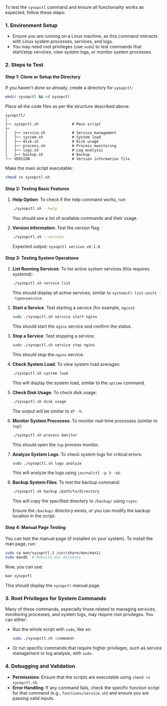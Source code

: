 To test the `sysopctl` command and ensure all functionality works as expected, follow these steps:

### **1. Environment Setup**

- Ensure you are running on a Linux machine, as this command interacts with Linux system processes, services, and logs.
- You may need root privileges (use `sudo`) to test commands that start/stop services, view system logs, or monitor system processes.

### **2. Steps to Test**

#### **Step 1: Clone or Setup the Directory**
If you haven't done so already, create a directory for `sysopctl`:

```bash
mkdir sysopctl && cd sysopctl
```

Place all the code files as per the structure described above:

```
sysopctl/
│
├── sysopctl.sh               # Main script
├─
│   ├── service.sh            # Service management
│   ├── system.sh             # System load
│   ├── disk.sh               # Disk usage
│   ├── process.sh            # Process monitoring
│   ├── logs.sh               # Log analysis
│   ├── backup.sh             # Backup
└── VERSION                   # Version information file
```

Make the main script executable:

```bash
chmod +x sysopctl.sh
```

#### **Step 2: Testing Basic Features**
1. **Help Option**:
   To check if the help command works, run:

   ```bash
   ./sysopctl.sh --help
   ```

   You should see a list of available commands and their usage.

2. **Version Information**:
   Test the version flag:

   ```bash
   ./sysopctl.sh --version
   ```

   Expected output: `sysopctl version v0.1.0`.

#### **Step 3: Testing System Operations**

1. **List Running Services**:
   To list active system services (this requires systemd):

   ```bash
   ./sysopctl.sh service list
   ```

   This should display all active services, similar to `systemctl list-units --type=service`.

2. **Start a Service**:
   Test starting a service (for example, `nginx`):

   ```bash
   sudo ./sysopctl.sh service start nginx
   ```

   This should start the `nginx` service and confirm the status.

3. **Stop a Service**:
   Test stopping a service:

   ```bash
   sudo ./sysopctl.sh service stop nginx
   ```

   This should stop the `nginx` service.

4. **Check System Load**:
   To view system load averages:

   ```bash
   ./sysopctl.sh system load
   ```

   This will display the system load, similar to the `uptime` command.

5. **Check Disk Usage**:
   To check disk usage:

   ```bash
   ./sysopctl.sh disk usage
   ```

   The output will be similar to `df -h`.

6. **Monitor System Processes**:
   To monitor real-time processes (similar to `top`):

   ```bash
   ./sysopctl.sh process monitor
   ```

   This should open the `top` process monitor.

7. **Analyze System Logs**:
   To check system logs for critical errors:

   ```bash
   sudo ./sysopctl.sh logs analyze
   ```

   This will analyze the logs using `journalctl -p 3 -xb`.

8. **Backup System Files**:
   To test the backup command:

   ```bash
   ./sysopctl.sh backup /path/to/directory
   ```

   This will copy the specified directory to `/backup/` using `rsync`.

   Ensure the `/backup/` directory exists, or you can modify the backup location in the script.

#### **Step 4: Manual Page Testing**
You can test the manual page (if installed on your system). To install the man page, run:

```bash
sudo cp man/sysopctl.1 /usr/share/man/man1/
sudo mandb  # Rebuild man database
```

Now, you can use:

```bash
man sysopctl
```

This should display the `sysopctl` manual page.

### **3. Root Privileges for System Commands**
Many of these commands, especially those related to managing services, monitoring processes, and system logs, may require root privileges. You can either:

- Run the whole script with `sudo`, like so:

   ```bash
   sudo ./sysopctl.sh <command>
   ```

- Or run specific commands that require higher privileges, such as service management or log analysis, with `sudo`.

### **4. Debugging and Validation**
- **Permissions**: Ensure that the scripts are executable using `chmod +x sysopctl.sh`.
- **Error Handling**: If any command fails, check the specific function script for that command (e.g., `functions/service.sh`) and ensure you are passing valid inputs.
